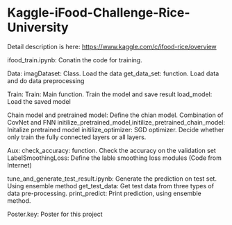 # Kaggle-iFood-Challenge-Rice-University
Detail description is here: https://www.kaggle.com/c/ifood-rice/overview

ifood_train.ipynb: Conatin the code for training.

Data:
    imagDataset: Class. Load the data 
    get_data_set: function. Load data and do data preprocessing 
    
Train:
    Train: Main function. Train the model and save result
    load_model: Load the saved model

Chain model and pretrained model:
    Define the chian model. Combination of CovNet and FNN 
    initilize_pretrained_model,initilize_pretrained_chain_model: Initalize pretrained model 
    initilize_optimizer: SGD optimizer. Decide whether only train the fully connected layers or all layers.

Aux:
    check_accuracy: function. Check the accuracy on the validation set 
    LabelSmoothingLoss: Define the lable smoothing loss modules (Code from Internet)
    
    
tune_and_generate_test_result.ipynb: 
Generate the prediction on test set. Using ensemble method
    get_test_data: Get test data from three types of data pre-processing.
    print_predict: Print prediction, using ensemble method. 
    
Poster.key:
Poster for this project
